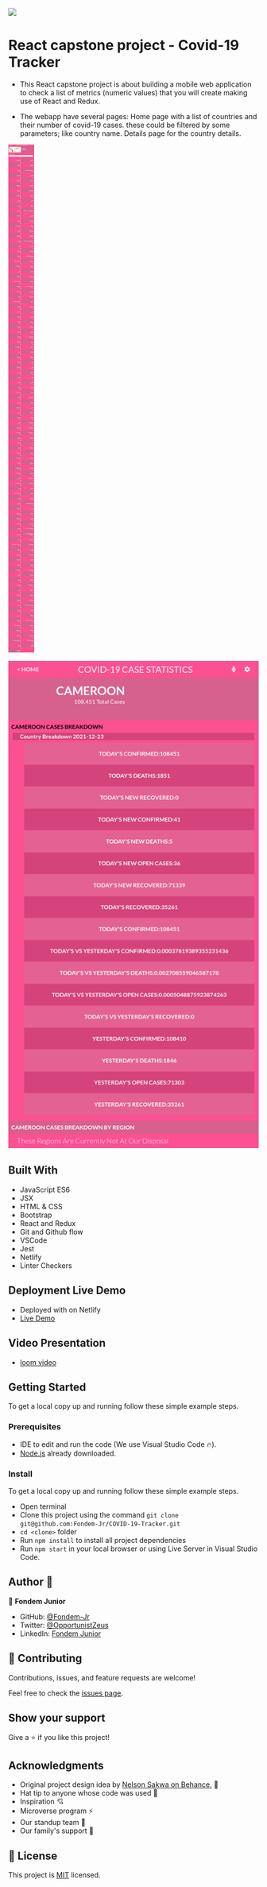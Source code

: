 ![](https://img.shields.io/badge/Microverse-blueviolet)

# React capstone project - Covid-19 Tracker

- This React capstone project is about building a mobile web application to check a list of metrics (numeric values) that you will create making use of React and Redux.
  
- The webapp have several pages:
Home page with a list of countries and their number of covid-19 cases. these could be filtered by some parameters; like  country name. 
Details page for the country details.

![screenshot](./src/assets/HomeReact%20App.png)


![screenshot](./src/assets/DetailsReact%20App.png)

## Built With

- JavaScript ES6
- JSX
- HTML & CSS
- Bootstrap
- React and Redux
- Git and Github flow
- VSCode
- Jest
- Netlify
- Linter Checkers

## Deployment Live Demo

 - Deployed with on Netlify
  - [Live Demo](https://corona-track-app.netlify.app/)
## Video Presentation
 - [loom video](https://www.loom.com/share/e23be02bc5d944ab9d8da39f00132235) 
## Getting Started

To get a local copy up and running follow these simple example steps.

### Prerequisites

- IDE to edit and run the code (We use Visual Studio Code 🔥).
- [Node.js](https://nodejs.org/en/download/) already downloaded.

### Install

To get a local copy up and running follow these simple example steps.
- Open terminal
- Clone this project using the command `git clone git@github.com:Fondem-Jr/COVID-19-Tracker.git`
- `cd <clone>` folder
- Run `npm install` to install all project dependencies
- Run `npm start` in your local browser or using Live Server in Visual Studio Code.

## Author 👤 

👤 **Fondem Junior**

- GitHub: [@Fondem-Jr](https://github.com/Fondem-Jr)
- Twitter: [@OpportunistZeus](https://twitter.com/OpportunistZeus)
- LinkedIn: [Fondem Junior](https://www.linkedin.com/in/fondem-junior-57484744/)
## 🤝 Contributing

Contributions, issues, and feature requests are welcome!

Feel free to check the [issues page](https://github.com/Fondem-Jr/COVID-19-Tracker/issues).

## Show your support

Give a ⭐️ if you like this project!


## Acknowledgments
- Original project design idea by [Nelson Sakwa on Behance.](https://www.behance.net/sakwadesignstudio) 🙌
- Hat tip to anyone whose code was used 🔰
- Inspiration 💘
- Microverse program ⚡
- Our standup team 🏹
- Our family's support 🙌

## 📝 License

This project is [MIT](https://opensource.org/licenses/MIT) licensed.

